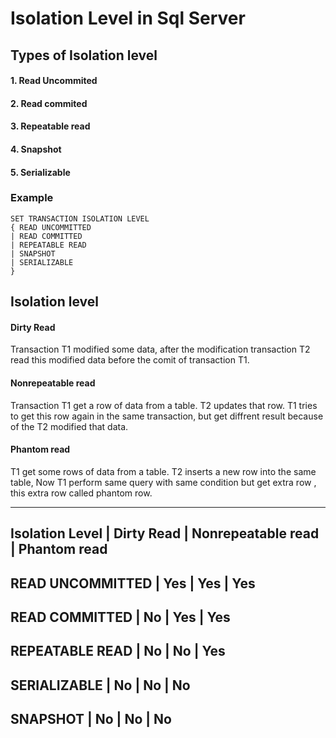 # Isolation Level in Sql Server

## Types of Isolation level

#### 1. Read Uncommited
#### 2. Read commited
#### 3. Repeatable read
#### 4. Snapshot
#### 5. Serializable 


### Example

    SET TRANSACTION ISOLATION LEVEL
    { READ UNCOMMITTED
    | READ COMMITTED
    | REPEATABLE READ
    | SNAPSHOT
    | SERIALIZABLE
    }
    
    
## Isolation level 

#### Dirty Read
Transaction T1 modified some data, after the modification transaction T2 read this modified data before the comit of transaction T1.

#### Nonrepeatable read
Transaction T1 get a row of data from a table. T2 updates that row. T1 tries to get this row again in the same transaction, but get diffrent result because of the T2 modified that data.


#### Phantom read 
T1 get some rows of data from a table. T2 inserts a new row into the same table, Now T1 perform same query with same condition but get extra row , this extra row called phantom row.


---------------------------------------------------------------------------------------
Isolation Level     | Dirty Read | Nonrepeatable read | Phantom read 
---------------------------------------------------------------------------------------
READ UNCOMMITTED    |   Yes      |      Yes           |     Yes      
---------------------------------------------------------------------------------------
READ COMMITTED      |   No       |      Yes           |     Yes      
---------------------------------------------------------------------------------------
REPEATABLE READ     |   No       |      No            |     Yes  
---------------------------------------------------------------------------------------
SERIALIZABLE        |   No       |      No            |     No             
---------------------------------------------------------------------------------------
SNAPSHOT            |   No       |      No            |     No  
---------------------------------------------------------------------------------------




   
